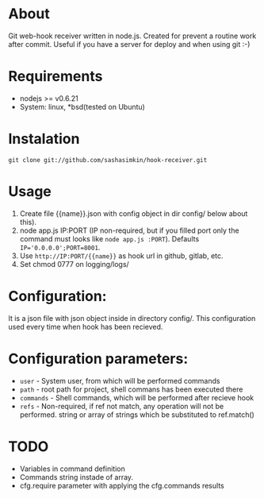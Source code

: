 About
===
Git web-hook receiver written in node.js.
Created for prevent a routine work after commit. Useful if you have a server for deploy and when using git :-)

Requirements
===
* nodejs >= v0.6.21
* System: linux, *bsd(tested on Ubuntu)

Instalation
===
```
git clone git://github.com/sashasimkin/hook-receiver.git
```

Usage
===
1. Create file {{name}}.json with config object in dir config/ below about this).
2. node app.js IP:PORT (IP non-required, but if you filled port only the command must looks like `node app.js :PORT`). Defaults `IP='0.0.0.0';PORT=8001`.
3. Use `http://IP:PORT/{{name}}` as hook url in github, gitlab, etc.
4. Set chmod 0777 on logging/logs/

Configuration:
===
It is a json file with json object inside in directory config/. This configuration used every time when hook has been recieved.

Configuration parameters:
===
* `user` - System user, from which will be performed commands
* `path` - root path for project, shell commans has been executed there
* `commands` - Shell commands, which will be performed after recieve hook
* `refs` - Non-required, if ref not match, any operation will not be performed. string or array of strings which be substituted to ref.match()


TODO
===
* Variables in command definition
* Commands string instade of array.
* cfg.require parameter with applying the cfg.commands results
